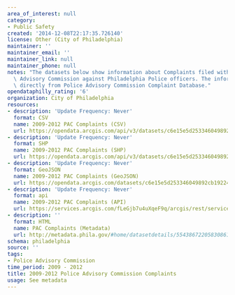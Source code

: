 ```yaml
---
area_of_interest: null
category:
- Public Safety
created: '2014-12-08T22:17:35.726140'
license: Other (City of Philadelphia)
maintainer: ''
maintainer_email: ''
maintainer_link: null
maintainer_phone: null
notes: "The datasets below show information about Complaints filed with the Police\
  \ Advisory Commission against Philadelphia Police officers. The information comes\
  \ directly from Police Advisory Commission Complaint Database."
opendataphilly_rating: '6'
organization: City of Philadelphia
resources:
- description: 'Update Frequency: Never'
  format: CSV
  name: 2009-2012 PAC Complaints (CSV)
  url: https://opendata.arcgis.com/api/v3/datasets/c6e15e5d253346049892cb19224c742c_0/downloads/data?format=csv&spatialRefId=4326
- description: 'Update Frequency: Never'
  format: SHP
  name: 2009-2012 PAC Complaints (SHP)
  url: https://opendata.arcgis.com/api/v3/datasets/c6e15e5d253346049892cb19224c742c_0/downloads/data?format=csv&spatialRefId=4326
- description: 'Update Frequency: Never'
  format: GeoJSON
  name: 2009-2012 PAC Complaints (GeoJSON)
  url: https://opendata.arcgis.com/datasets/c6e15e5d253346049892cb19224c742c_0.geojson
- description: 'Update Frequency: Never'
  format: api
  name: 2009-2012 PAC Complaints (API)
  url: https://services.arcgis.com/fLeGjb7u4uXqeF9q/arcgis/rest/services/PAC_Complaints_2009_2012/FeatureServer/0/query?outFields=*&where=1%3D1
- description: ''
  format: HTML
  name: PAC Complaints (Metadata)
  url: http://metadata.phila.gov/#home/datasetdetails/5543867220583086178c4f2f/representationdetails/55438abc9b989a05172d0d64/
schema: philadelphia
source: ''
tags:
- Police Advisory Commission
time_period: 2009 - 2012
title: 2009-2012 Police Advisory Commission Complaints
usage: See metadata
---
```

